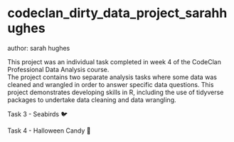 # codeclan_dirty_data_project_sarahhughes

author: sarah hughes
 
This project was an individual task completed in week 4 of the CodeClan Professional Data Analysis course.   
The project contains two separate analysis tasks where some data was cleaned and wrangled in order to answer specific data questions.
This project demonstrates developing skills in R, including the use of tidyverse packages to undertake data cleaning and data wrangling.

Task 3 - Seabirds :bird: 

Task 4 - Halloween Candy :jack_o_lantern:
